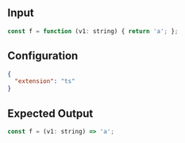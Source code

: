 
## Input
```javascript input
const f = function (v1: string) { return 'a'; };
```

## Configuration
```json configuration
{
  "extension": "ts"
}
```

## Expected Output
```javascript expected output
const f = (v1: string) => 'a';
```
